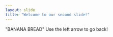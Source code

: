 ```yaml
---
layout: slide
title: "Welcome to our second slide!"
---
```

"BANANA BREAD"
Use the left arrow to go back!

